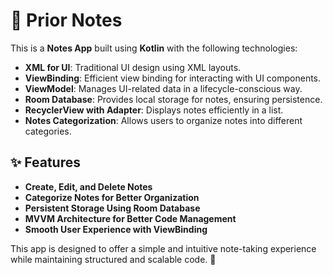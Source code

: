 # 📒 Prior Notes

This is a **Notes App** built using **Kotlin** with the following technologies:

- **XML for UI**: Traditional UI design using XML layouts.
- **ViewBinding**: Efficient view binding for interacting with UI components.
- **ViewModel**: Manages UI-related data in a lifecycle-conscious way.
- **Room Database**: Provides local storage for notes, ensuring persistence.
- **RecyclerView with Adapter**: Displays notes efficiently in a list.
- **Notes Categorization**: Allows users to organize notes into different categories.

## ✨ Features
- **Create, Edit, and Delete Notes**
- **Categorize Notes for Better Organization**
- **Persistent Storage Using Room Database**
- **MVVM Architecture for Better Code Management**
- **Smooth User Experience with ViewBinding**

This app is designed to offer a simple and intuitive note-taking experience while maintaining structured and scalable code. 🚀
